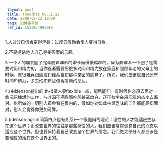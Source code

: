 ```yaml
---
 layout: post
 title: thoughts 08.01.22
 date: 2008-01-22 18:09
 tags: 旧博客存档
 ref_id: 1536954990910
---
```

1.人过分自信会变得浮躁；过度的激励会使人变得自负。



2.不要扼杀他人自己寻找答案的乐趣。



3.一个人的朋友圈子是会随着年龄的增长而慢慢缩窄的，因为要维系一个圈子是需要时间和精力的，当你逐渐需要把更多时间和精力放在家庭和照顾年老的父母上的时候，就很难再跟朋友们维系当初那种亲密的感觉了。所以，我们应该趁自己还有时间和精力，多去结识那些值得信赖的朋友。



4.(由idenson提出的,thx!)做人要flexible一点，能屈能伸。有时候你必须去面对一些沉闷枯燥的工作，与其因不满意而抱怨甚至放弃，还不如学会用乐观的态度去面对。你所做的一切别人都会看在眼内的，假如你对如此枯燥乏味的工作都能轻松面对，别人会觉得你更加可靠。



5.(idenson
again!同第四点也有关系)一个很诡辩的理论：理性的人才能适应生存在这个世界；而改变世界的往往是那些感性的人。我们应该常常调整自己的心态以适应这个世界，但也要保持着自己改变这个世界的信念。我们绝大部分人都应该是要理性的活在这个世界上的。



